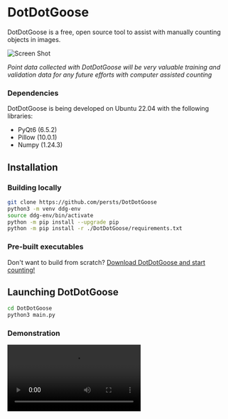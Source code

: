 # DotDotGoose
DotDotGoose is a free, open source tool to assist with manually counting objects in images.

![Screen Shot](doc/source/example.png)

*Point data collected with DotDotGoose will be very valuable training and validation data for any future efforts with computer assisted counting*


### Dependencies
DotDotGoose is being developed on Ubuntu 22.04 with the following libraries:

* PyQt6 (6.5.2)
* Pillow (10.0.1)
* Numpy (1.24.3)

## Installation

### Building locally

```bash
git clone https://github.com/persts/DotDotGoose
python3 -m venv ddg-env
source ddg-env/bin/activate
python -m pip install --upgrade pip
python -m pip install -r ./DotDotGoose/requirements.txt
```

### Pre-built executables

Don't want to build from scratch? [Download DotDotGoose and start counting!](https://biodiversityinformatics.amnh.org/open_source/dotdotgoose/)

## Launching DotDotGoose

```bash
cd DotDotGoose
python3 main.py
```

### Demonstration

<video src="https://github.com/mavaddat/DotDotGoose/assets/5055400/40d79ca9-8b5c-4cdf-a64e-8bc68205f054" />
